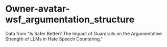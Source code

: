 # Owner-avatar-wsf_argumentation_structure
Data from "Is Safer Better? The Impact of Guardrails on the Argumentative Strength of LLMs in Hate Speech Countering."

